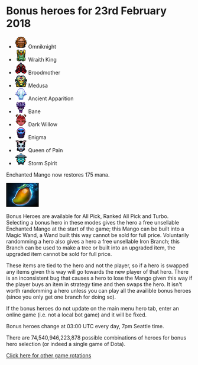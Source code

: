 # Bonus heroes for 23rd February 2018

[//]: # (List bonus heroes here, use /images/miniheroes/heroname for picture)

- ![Omniknight](/images/miniheroes/omniknight.png) Omniknight
- ![Wraith King](/images/miniheroes/skeleton_king.png) Wraith King
- ![Broodmother](/images/miniheroes/broodmother.png) Broodmother
- ![Medusa](/images/miniheroes/medusa.png) Medusa
- ![Ancient Apparition](/images/miniheroes/ancient_apparition.png) Ancient Apparition
- ![Bane](/images/miniheroes/bane.png) Bane
- ![Dark Willow](/images/miniheroes/dark_willow.png) Dark Willow
- ![Enigma](/images/miniheroes/enigma.png) Enigma
- ![Queen of Pain](/images/miniheroes/queenofpain.png) Queen of Pain
- ![Storm Spirit](/images/miniheroes/storm_spirit.png) Storm Spirit

Enchanted Mango now restores 175 mana.

![Enchanted Mango image](/images/miniheroes/enchanted_mango.png)

Bonus Heroes are available for All Pick, Ranked All Pick and Turbo. Selecting a bonus hero in these modes gives the hero a free unsellable Enchanted Mango at the start of the game; this Mango can be built into a Magic Wand, a Wand built this way cannot be sold for full price. Voluntarily randomming a hero also gives a hero a free unsellable Iron Branch; this Branch can be used to make a tree or built into an upgraded item, the upgraded item cannot be sold for full price.

These items are tied to the hero and not the player, so if a hero is swapped any items given this way will go towards the new player of that hero. There is an inconsistent bug that causes a hero to lose the Mango given this way if the player buys an item in strategy time and then swaps the hero. It isn't worth randomming a hero unless you can play all the availible bonus heroes (since you only get one branch for doing so).

If the bonus heroes do not update on the main menu hero tab, enter an online game (i.e. not a local bot game) and it will be fixed.

Bonus heroes change at 03:00 UTC every day, 7pm Seattle time.

There are 74,540,946,223,878 possible combinations of heroes for bonus hero selection (or indeed a single game of Dota).

[Click here for other game rotations](https://tsunamishadow.github.io/bonusheroes/othergames)

